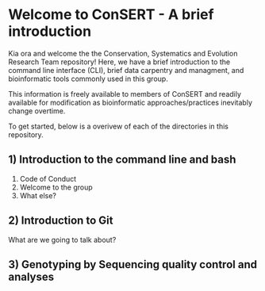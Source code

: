 # Welcome to ConSERT - A brief introduction
Kia ora and welcome the the Conservation, Systematics and Evolution Research Team repository! Here, we have a brief introduction to the command line interface (CLI), brief data carpentry and managment, and bioinformatic tools commonly used in this group. 

This information is freely available to members of ConSERT and readily available for modification as bioinformatic approaches/practices inevitably change overtime. 

To get started, below is a overivew of each of the directories in this repository.

## 1) Introduction to the command line and bash
1) Code of Conduct
2) Welcome to the group
3) What else?

## 2) Introduction to Git
What are we going to talk about?

## 3) Genotyping by Sequencing quality control and analyses

